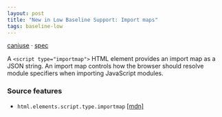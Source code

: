 ```yaml
---
layout: post
title: "New in Low Baseline Support: Import maps"
tags: baseline-low
---
```


[caniuse](https://caniuse.com/?search=import-maps) · [spec](https://html.spec.whatwg.org/multipage/webappapis.html#import-maps)

A `<script type="importmap">` HTML element provides an import map as a JSON string. An import map controls how the browser should resolve module specifiers when importing JavaScript modules.

### Source features

- ``html.elements.script.type.importmap`` [[mdn]](https://https://developer.mozilla.org/en-US/search?q=html.elements.script.type.importmap)
